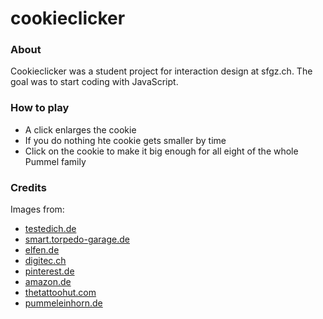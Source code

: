 # cookieclicker

### About
Cookieclicker was a student project for interaction design at sfgz.ch. The goal was to start coding with JavaScript.

### How to play
* A click enlarges the cookie
* If you do nothing hte cookie gets smaller by time
* Click on the cookie to make it big enough for all eight of the whole Pummel family

### Credits
Images from:
* [testedich.de](https://www.testedich.de/quiz52/picture/pic_1515082413_3.jpg)
* [smart.torpedo-garage.de](https://smart.torpedo-garage.de/fileadmin/_processed_/csm_Pummeleinhorn_Kekse_Torpedo-Gruppe_11aeb46278.jpg)
* [elfen.de](https://www.elfen.de/media/product/678/pummeleinhorn-magnet-keksdose-soft-pvc-ca-7cm-f75.png)
* [digitec.ch](https://www.digitec.ch/de/s1/product/einhorn-grusskarte-a6-gute-besserung-notizbuch-7041735)
* [pinterest.de](https://www.pinterest.de/pin/764204630492354611/)
* [amazon.de](https://www.amazon.de/Bilderwelten-Wandtattoo-Pummeleinhorn-Wandtattoos-Wandsticker/dp/B07DNJ458R)
* [thetattoohut.com](https://www.thetattoohut.com)
* [pummeleinhorn.de](https://www.pummeleinhorn.de/lifestyle/wohnen/kissen/1668/pummeleinhorn-kissen-set-leicht-flauschig-bettwaesche-pummel-linon)
